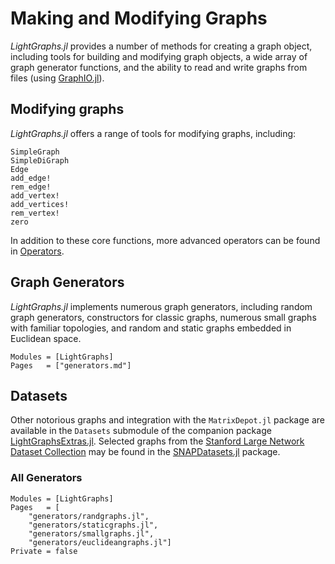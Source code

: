 # Making and Modifying Graphs

*LightGraphs.jl* provides a number of methods for creating a graph object,
including tools for building and modifying graph objects, a wide array of graph
generator functions, and the ability to read and write graphs from files
(using [GraphIO.jl](https://github.com/JuliaGraphs/GraphIO.jl)).


## Modifying graphs

*LightGraphs.jl* offers a range of tools for modifying graphs, including:

```@docs
SimpleGraph
SimpleDiGraph
Edge
add_edge!
rem_edge!
add_vertex!
add_vertices!
rem_vertex!
zero
```

In addition to these core functions, more advanced operators can be found in [Operators](@ref).

## Graph Generators

*LightGraphs.jl* implements numerous graph generators, including random graph generators, constructors for classic graphs, numerous small graphs with familiar topologies, and random and static graphs embedded in Euclidean space.

```@index
Modules = [LightGraphs]
Pages   = ["generators.md"]
```

## Datasets

Other notorious graphs and integration with the `MatrixDepot.jl` package are available in the `Datasets` submodule of the companion package [LightGraphsExtras.jl](https://github.com/JuliaGraphs/LightGraphsExtras.jl). Selected graphs from the [Stanford Large Network Dataset Collection](https://snap.stanford.edu/data/index.html) may be found in the [SNAPDatasets.jl](https://github.com/JuliaGraphs/SNAPDatasets.jl) package.

### All Generators

```@autodocs
Modules = [LightGraphs]
Pages   = [
    "generators/randgraphs.jl",
    "generators/staticgraphs.jl",
    "generators/smallgraphs.jl",
    "generators/euclideangraphs.jl"]
Private = false
```
